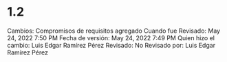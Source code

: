 # 1.2

Cambios: Compromisos de requisitos agregado
Cuando fue Revisado: May 24, 2022 7:50 PM
Fecha de  versión: May 24, 2022 7:49 PM
Quien hizo el cambio: Luis Edgar Ramírez Pérez
Revisado: No
Revisado por: Luis Edgar Ramírez Pérez